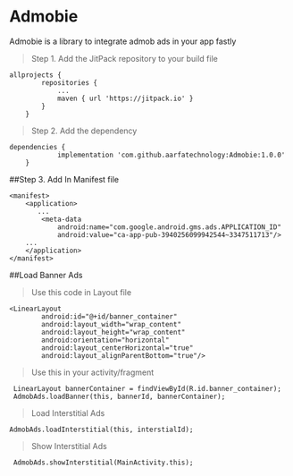 # Admobie
Admobie is a library to integrate admob ads in your app fastly

>Step 1. Add the JitPack repository to your build file

```
allprojects {
		repositories {
			...
			maven { url 'https://jitpack.io' }
		}
	}
```

>Step 2. Add the dependency

```
dependencies {
	        implementation 'com.github.aarfatechnology:Admobie:1.0.0'
	}

```

##Step 3. Add In Manifest file
```
<manifest>
    <application>
       ...
        <meta-data
            android:name="com.google.android.gms.ads.APPLICATION_ID"
            android:value="ca-app-pub-3940256099942544~3347511713"/>
	...
    </application>
</manifest>
```

##Load Banner Ads

>Use this code in Layout file
```
<LinearLayout
        android:id="@+id/banner_container"
        android:layout_width="wrap_content"
        android:layout_height="wrap_content"
        android:orientation="horizontal"
        android:layout_centerHorizontal="true"
        android:layout_alignParentBottom="true"/>
```

>Use this in your activity/fragment 
```
 LinearLayout bannerContainer = findViewById(R.id.banner_container);
 AdmobAds.loadBanner(this, bannerId, bannerContainer);
```
>Load Interstitial Ads

```
AdmobAds.loadInterstitial(this, interstialId);

```

>Show Interstitial Ads

```
 AdmobAds.showInterstitial(MainActivity.this);

```
